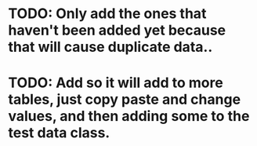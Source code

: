 # TODO: Only add the ones that haven't been added yet because that will cause duplicate data.. 

# TODO: Add so it will add to more tables, just copy paste and change values, and then adding some to the test data class. 